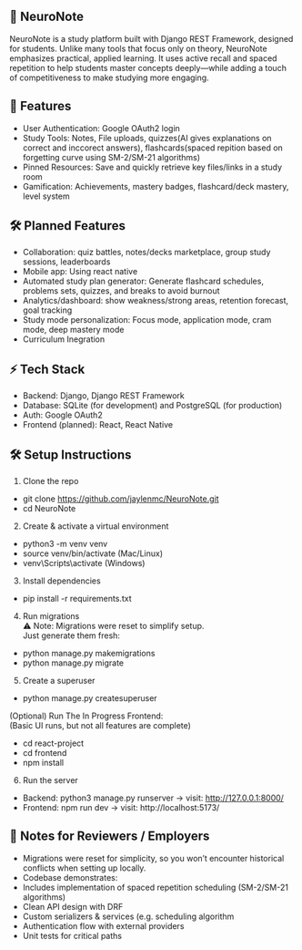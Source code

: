 ## 🧠 NeuroNote
NeuroNote is a study platform built with Django REST Framework, designed for students. Unlike many tools that focus only on theory, NeuroNote emphasizes practical, applied learning. It uses active recall and spaced repetition to help students master concepts deeply—while adding a touch of competitiveness to make studying more engaging.

## 🚀 Features <br>
-	User Authentication: Google OAuth2 login <br>
-	Study Tools: Notes, File uploads, quizzes(AI gives explanations on correct and inccorect answers), flashcards(spaced repition based on forgetting curve using SM-2/SM-21 algorithms) <br>
-	Pinned Resources: Save and quickly retrieve key files/links in a study room <br>
-	Gamification: Achievements, mastery badges, flashcard/deck mastery, level system <br>

## 🛠️ Planned Features <br>
- 	Collaboration: quiz battles, notes/decks marketplace, group study sessions, leaderboards <br>
- 	Mobile app: Using react native <br>
- 	Automated study plan generator: Generate flashcard schedules, problems sets, quizzes, and breaks to avoid burnout <br>
- 	Analytics/dashboard: show weakness/strong areas, retention forecast, goal tracking <br>
- 	Study mode personalization: Focus mode, application mode, cram mode, deep mastery mode <br>
- 	Curriculum Inegration <br>

## ⚡ Tech Stack <br>
-	Backend: Django, Django REST Framework <br>
-	Database: SQLite (for development) and PostgreSQL (for production) <br>
-	Auth: Google OAuth2 <br>
-	Frontend (planned): React, React Native <br>

## 🛠️ Setup Instructions <br>
1. Clone the repo <br>
- git clone https://github.com/jaylenmc/NeuroNote.git <br>
- cd NeuroNote <br>
    
2. Create & activate a virtual environment <br>
- python3 -m venv venv <br>
- source venv/bin/activate (Mac/Linux) <br>
- venv\Scripts\activate (Windows) <br>
    
3. Install dependencies <br>
- pip install -r requirements.txt <br>
    
4. Run migrations <br>
⚠️ Note: Migrations were reset to simplify setup. <br>
Just generate them fresh: <br>
- python manage.py makemigrations <br>
- python manage.py migrate <br>
    
5. Create a superuser <br>
- python manage.py createsuperuser <br>

(Optional) Run The In Progress Frontend: <br>
(Basic UI runs, but not all features are complete) <br>
- cd react-project <br>
- cd frontend <br>
- npm install <br>
  
6. Run the server <br>
  - Backend: python3 manage.py runserver -> visit: http://127.0.0.1:8000/ <br>
  - Frontend: npm run dev -> visit: http://localhost:5173/ <br>

## 📝 Notes for Reviewers / Employers <br>
  -	Migrations were reset for simplicity, so you won’t encounter historical conflicts when setting up locally. <br>
  -	Codebase demonstrates: <br>
  -	Includes implementation of spaced repetition scheduling (SM-2/SM-21 algorithms) <br>
  -	Clean API design with DRF <br>
  -	Custom serializers & services (e.g. scheduling algorithm <br>
  -	Authentication flow with external providers <br>
  -	Unit tests for critical paths <br>
